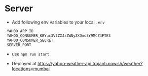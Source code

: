 # Server

- Add following env variables to your local `.env`

```bash
 YAHOO_APP_ID
 YAHOO_CONSUMER_KEYuc3VtZXJzZWNyZXQmc3Y9MCZ4PTE3
 YAHOO_CONSUMER_SECRET
 SERVER_PORT
```

- use `npm run start`

- Deployed at https://yahoo-weather-api.trojanh.now.sh/weather?locations=mumbai
